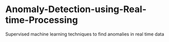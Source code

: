 # Anomaly-Detection-using-Real-time-Processing
Supervised machine learning techniques to find anomalies in real time data
